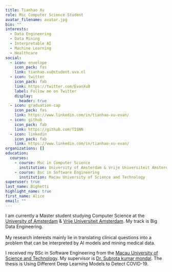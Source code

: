 ```yaml
---
title: Tianhao Xu
role: Msc Computer Science Student
avatar_filename: avatar.jpg
bio: ""
interests:
  - Data Engineering
  - Data Mining
  - Interpretable AI
  - Machine Learning
  - Healthcare
social:
  - icon: envelope
    icon_pack: fas
    link: tianhao.xu@student.uva.nl
  - icon: twitter
    icon_pack: fab
    link: https://twitter.com/EvanXu0
    label: Follow me on Twitter
    display:
      header: true
  - icon: graduation-cap
    icon_pack: fas
    link: https://www.linkedin.com/in/tianhao-xu-evan/
  - icon: github
    icon_pack: fab
    link: https://github.com/TISNN
  - icon: linkedin
    icon_pack: fab
    link: https://www.linkedin.com/in/tianhao-xu-evan/
organizations: []
education:
  courses:
    - course: Msc in Computer Science
      institution: University of Amsterdam & Vrije Universiteit Amsterdam
    - course: Bsc in Software Engineering
      institution: Macau University of Science and Technology
superuser: true
last_name: Bighetti
highlight_name: true
first_name: Alice
email: ""
---
```

I am currently a Master student studying Computer Science at the [University of Amsterdam](https://www.uva.nl/) & [Vrije Universiteit Amsterdam](https://vu.nl/nl). My track is Big Data Engineering.\
\
My research interests mainly lie in translating clinical questions into a problem that can be interpreted by AI models and mining medical data.

I received my BSc in Software Engineering from the [Macau University of Science and Technology](https://www.must.edu.mo/en). My supervisor is [Dr. Subrota kumar mondal](https://www.must.edu.mo/scse/staff/subrota). The thesis is Using Different Deep Learning Models to Detect COVID-19.